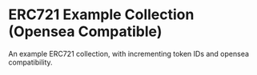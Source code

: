 # ERC721 Example Collection (Opensea Compatible)
An example ERC721 collection, with incrementing token IDs and opensea compatibility.
